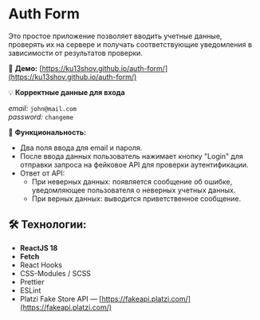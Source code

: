 # Auth Form

Это простое приложение позволяет вводить учетные данные, проверять их на сервере и получать соответствующие уведомления в зависимости от результатов проверки.

👀 **Демо:** [https://ku13shov.github.io/auth-form/](https://ku13shov.github.io/auth-form/)

💡 **Корректные данные для входа**

_email:_ `john@mail.com`  
_password:_ `changeme`

🚀 **Функциональность:**

-   Два поля ввода для email и пароля.
-   После ввода данных пользователь нажимает кнопку "Login" для отправки запроса на фейковое API для проверки аутентификации.
-   Ответ от API:
    -   При неверных данных: появляется сообщение об ошибке, уведомляющее пользователя о неверных учетных данных.
    -   При верных данных: выводится приветственное сообщение.

## 🛠 Технологии:

-   **ReactJS 18**
-   **Fetch**
-   React Hooks
-   CSS-Modules / SCSS
-   Prettier
-   ESLint
-   Platzi Fake Store API — [https://fakeapi.platzi.com/](https://fakeapi.platzi.com/)

